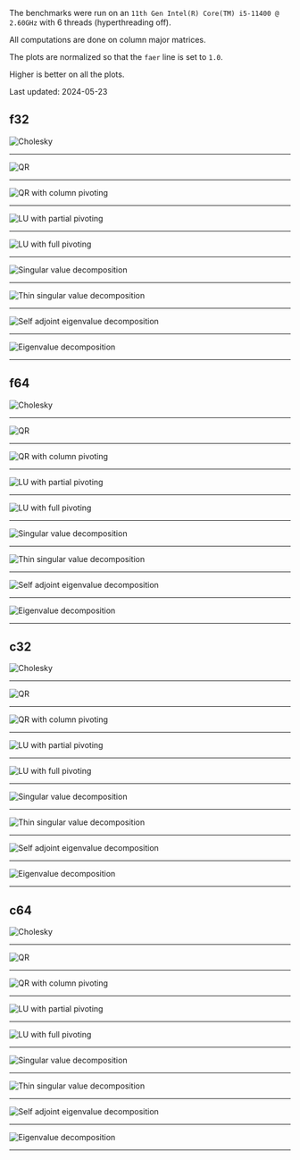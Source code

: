 The benchmarks were run on an `11th Gen Intel(R) Core(TM) i5-11400 @ 2.60GHz` with 6 threads (hyperthreading off).  

All computations are done on column major matrices.

The plots are normalized so that the `faer` line is set to `1.0`.

Higher is better on all the plots.

Last updated: 2024-05-23

## f32

![Cholesky](./plots/mt_cholesky_f32_plot.png)

---

![QR](./plots/mt_qr_f32_plot.png)

---

![QR with column pivoting](./plots/mt_piv_qr_f32_plot.png)

---

![LU with partial pivoting](./plots/mt_lu_f32_plot.png)

---

![LU with full pivoting](./plots/mt_piv_lu_f32_plot.png)

---

![Singular value decomposition](./plots/mt_svd_f32_plot.png)

---

![Thin singular value decomposition](./plots/mt_thin_svd_f32_plot.png)

---

![Self adjoint eigenvalue decomposition](./plots/mt_eigh_f32_plot.png)

---

![Eigenvalue decomposition](./plots/mt_eig_f32_plot.png)

---

## f64

![Cholesky](./plots/mt_cholesky_f64_plot.png)

---

![QR](./plots/mt_qr_f64_plot.png)

---

![QR with column pivoting](./plots/mt_piv_qr_f64_plot.png)

---

![LU with partial pivoting](./plots/mt_lu_f64_plot.png)

---

![LU with full pivoting](./plots/mt_piv_lu_f64_plot.png)

---

![Singular value decomposition](./plots/mt_svd_f64_plot.png)

---

![Thin singular value decomposition](./plots/mt_thin_svd_f64_plot.png)

---

![Self adjoint eigenvalue decomposition](./plots/mt_eigh_f64_plot.png)

---

![Eigenvalue decomposition](./plots/mt_eig_f64_plot.png)

---

## c32

![Cholesky](./plots/mt_cholesky_c32_plot.png)

---

![QR](./plots/mt_qr_c32_plot.png)

---

![QR with column pivoting](./plots/mt_piv_qr_c32_plot.png)

---

![LU with partial pivoting](./plots/mt_lu_c32_plot.png)

---

![LU with full pivoting](./plots/mt_piv_lu_c32_plot.png)

---

![Singular value decomposition](./plots/mt_svd_c32_plot.png)

---

![Thin singular value decomposition](./plots/mt_thin_svd_c32_plot.png)

---

![Self adjoint eigenvalue decomposition](./plots/mt_eigh_c32_plot.png)

---

![Eigenvalue decomposition](./plots/mt_eig_c32_plot.png)

---

## c64

![Cholesky](./plots/mt_cholesky_c64_plot.png)

---

![QR](./plots/mt_qr_c64_plot.png)

---

![QR with column pivoting](./plots/mt_piv_qr_c64_plot.png)

---

![LU with partial pivoting](./plots/mt_lu_c64_plot.png)

---

![LU with full pivoting](./plots/mt_piv_lu_c64_plot.png)

---

![Singular value decomposition](./plots/mt_svd_c64_plot.png)

---

![Thin singular value decomposition](./plots/mt_thin_svd_c64_plot.png)

---

![Self adjoint eigenvalue decomposition](./plots/mt_eigh_c64_plot.png)

---

![Eigenvalue decomposition](./plots/mt_eig_c64_plot.png)

---
